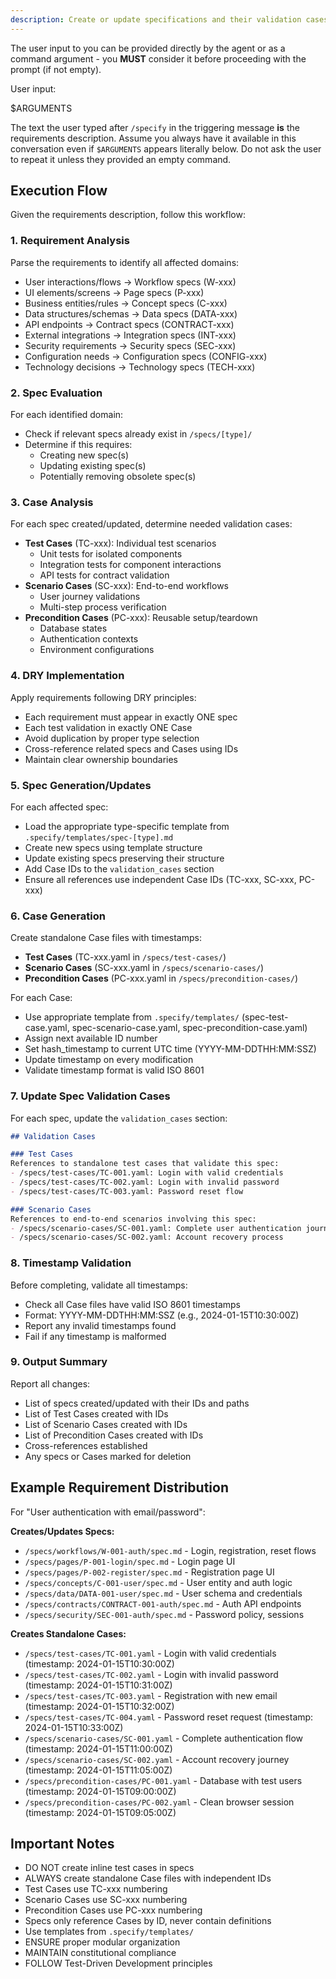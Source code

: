 ```yaml
---
description: Create or update specifications and their validation cases from natural language requirements.
---
```


The user input to you can be provided directly by the agent or as a command argument - you **MUST** consider it before proceeding with the prompt (if not empty).

User input:

$ARGUMENTS

The text the user typed after `/specify` in the triggering message **is** the requirements description. Assume you always have it available in this conversation even if `$ARGUMENTS` appears literally below. Do not ask the user to repeat it unless they provided an empty command.

## Execution Flow

Given the requirements description, follow this workflow:

### 1. Requirement Analysis
Parse the requirements to identify all affected domains:
- User interactions/flows → Workflow specs (W-xxx)
- UI elements/screens → Page specs (P-xxx)
- Business entities/rules → Concept specs (C-xxx)
- Data structures/schemas → Data specs (DATA-xxx)
- API endpoints → Contract specs (CONTRACT-xxx)
- External integrations → Integration specs (INT-xxx)
- Security requirements → Security specs (SEC-xxx)
- Configuration needs → Configuration specs (CONFIG-xxx)
- Technology decisions → Technology specs (TECH-xxx)

### 2. Spec Evaluation
For each identified domain:
- Check if relevant specs already exist in `/specs/[type]/`
- Determine if this requires:
  - Creating new spec(s)
  - Updating existing spec(s)
  - Potentially removing obsolete spec(s)

### 3. Case Analysis
For each spec created/updated, determine needed validation cases:
- **Test Cases** (TC-xxx): Individual test scenarios
  - Unit tests for isolated components
  - Integration tests for component interactions
  - API tests for contract validation
- **Scenario Cases** (SC-xxx): End-to-end workflows
  - User journey validations
  - Multi-step process verification
- **Precondition Cases** (PC-xxx): Reusable setup/teardown
  - Database states
  - Authentication contexts
  - Environment configurations

### 4. DRY Implementation
Apply requirements following DRY principles:
- Each requirement must appear in exactly ONE spec
- Each test validation in exactly ONE Case
- Avoid duplication by proper type selection
- Cross-reference related specs and Cases using IDs
- Maintain clear ownership boundaries

### 5. Spec Generation/Updates
For each affected spec:
- Load the appropriate type-specific template from `.specify/templates/spec-[type].md`
- Create new specs using template structure
- Update existing specs preserving their structure
- Add Case IDs to the `validation_cases` section
- Ensure all references use independent Case IDs (TC-xxx, SC-xxx, PC-xxx)

### 6. Case Generation
Create standalone Case files with timestamps:
- **Test Cases** (TC-xxx.yaml in `/specs/test-cases/`)
- **Scenario Cases** (SC-xxx.yaml in `/specs/scenario-cases/`)
- **Precondition Cases** (PC-xxx.yaml in `/specs/precondition-cases/`)

For each Case:
- Use appropriate template from `.specify/templates/` (spec-test-case.yaml, spec-scenario-case.yaml, spec-precondition-case.yaml)
- Assign next available ID number
- Set hash_timestamp to current UTC time (YYYY-MM-DDTHH:MM:SSZ)
- Update timestamp on every modification
- Validate timestamp format is valid ISO 8601

### 7. Update Spec Validation Cases
For each spec, update the `validation_cases` section:
```markdown
## Validation Cases

### Test Cases
References to standalone test cases that validate this spec:
- /specs/test-cases/TC-001.yaml: Login with valid credentials
- /specs/test-cases/TC-002.yaml: Login with invalid password
- /specs/test-cases/TC-003.yaml: Password reset flow

### Scenario Cases
References to end-to-end scenarios involving this spec:
- /specs/scenario-cases/SC-001.yaml: Complete user authentication journey
- /specs/scenario-cases/SC-002.yaml: Account recovery process
```

### 8. Timestamp Validation
Before completing, validate all timestamps:
- Check all Case files have valid ISO 8601 timestamps
- Format: YYYY-MM-DDTHH:MM:SSZ (e.g., 2024-01-15T10:30:00Z)
- Report any invalid timestamps found
- Fail if any timestamp is malformed

### 9. Output Summary
Report all changes:
- List of specs created/updated with their IDs and paths
- List of Test Cases created with IDs
- List of Scenario Cases created with IDs
- List of Precondition Cases created with IDs
- Cross-references established
- Any specs or Cases marked for deletion

## Example Requirement Distribution

For "User authentication with email/password":

**Creates/Updates Specs:**
- `/specs/workflows/W-001-auth/spec.md` - Login, registration, reset flows
- `/specs/pages/P-001-login/spec.md` - Login page UI
- `/specs/pages/P-002-register/spec.md` - Registration page UI
- `/specs/concepts/C-001-user/spec.md` - User entity and auth logic
- `/specs/data/DATA-001-user/spec.md` - User schema and credentials
- `/specs/contracts/CONTRACT-001-auth/spec.md` - Auth API endpoints
- `/specs/security/SEC-001-auth/spec.md` - Password policy, sessions

**Creates Standalone Cases:**
- `/specs/test-cases/TC-001.yaml` - Login with valid credentials (timestamp: 2024-01-15T10:30:00Z)
- `/specs/test-cases/TC-002.yaml` - Login with invalid password (timestamp: 2024-01-15T10:31:00Z)
- `/specs/test-cases/TC-003.yaml` - Registration with new email (timestamp: 2024-01-15T10:32:00Z)
- `/specs/test-cases/TC-004.yaml` - Password reset request (timestamp: 2024-01-15T10:33:00Z)
- `/specs/scenario-cases/SC-001.yaml` - Complete authentication flow (timestamp: 2024-01-15T11:00:00Z)
- `/specs/scenario-cases/SC-002.yaml` - Account recovery journey (timestamp: 2024-01-15T11:05:00Z)
- `/specs/precondition-cases/PC-001.yaml` - Database with test users (timestamp: 2024-01-15T09:00:00Z)
- `/specs/precondition-cases/PC-002.yaml` - Clean browser session (timestamp: 2024-01-15T09:05:00Z)

## Important Notes
- DO NOT create inline test cases in specs
- ALWAYS create standalone Case files with independent IDs
- Test Cases use TC-xxx numbering
- Scenario Cases use SC-xxx numbering
- Precondition Cases use PC-xxx numbering
- Specs only reference Cases by ID, never contain definitions
- Use templates from `.specify/templates/`
- ENSURE proper modular organization
- MAINTAIN constitutional compliance
- FOLLOW Test-Driven Development principles